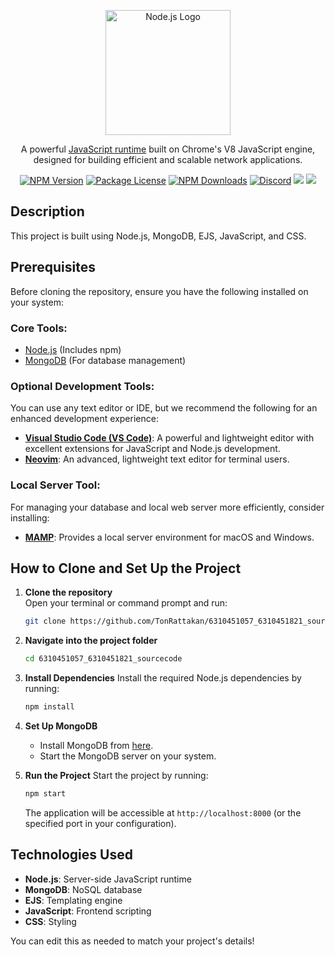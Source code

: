 <p align="center">
  <a href="https://nodejs.org/" target="blank"><img src="https://nodejs.org/static/images/logo.svg" width="200" alt="Node.js Logo" /></a>
</p>

[circleci-image]: https://img.shields.io/circleci/build/github/nodejs/node/master?token=abc123def456
[circleci-url]: https://circleci.com/gh/nodejs/node

<p align="center">A powerful <a href="https://nodejs.org" target="_blank">JavaScript runtime</a> built on Chrome's V8 JavaScript engine, designed for building efficient and scalable network applications.</p>
<p align="center">
<a href="https://www.npmjs.com/package/node" target="_blank"><img src="https://img.shields.io/npm/v/node.svg" alt="NPM Version" /></a>
<a href="https://github.com/nodejs/node/blob/main/LICENSE" target="_blank"><img src="https://img.shields.io/npm/l/node.svg" alt="Package License" /></a>
<a href="https://www.npmjs.com/package/node" target="_blank"><img src="https://img.shields.io/npm/dm/node.svg" alt="NPM Downloads" /></a>
<a href="https://discord.gg/nodejs" target="_blank"><img src="https://img.shields.io/badge/discord-online-brightgreen.svg" alt="Discord" /></a>
<a href="https://paypal.me/nodejs" target="_blank"><img src="https://img.shields.io/badge/Donate-PayPal-ff3f59.svg"/></a>
<a href="https://twitter.com/nodejs" target="_blank"><img src="https://img.shields.io/twitter/follow/nodejs.svg?style=social&label=Follow"></a>
</p>

## Description
This project is built using Node.js, MongoDB, EJS, JavaScript, and CSS.

## Prerequisites
Before cloning the repository, ensure you have the following installed on your system:

### Core Tools:
- [Node.js](https://nodejs.org/en) (Includes npm)
- [MongoDB](https://www.mongodb.com/try/download/community) (For database management)

### Optional Development Tools:
You can use any text editor or IDE, but we recommend the following for an enhanced development experience:
- **[Visual Studio Code (VS Code)](https://code.visualstudio.com/Download)**: A powerful and lightweight editor with excellent extensions for JavaScript and Node.js development.
- **[Neovim](https://neovim.io/)**: An advanced, lightweight text editor for terminal users.

### Local Server Tool:
For managing your database and local web server more efficiently, consider installing:
- **[MAMP](https://www.mamp.info/en/downloads/)**: Provides a local server environment for macOS and Windows.

## How to Clone and Set Up the Project

1. **Clone the repository**  
   Open your terminal or command prompt and run:
   ```bash
   git clone https://github.com/TonRattakan/6310451057_6310451821_sourcecode.git

2. **Navigate into the project folder**
    ```bash
    cd 6310451057_6310451821_sourcecode
    ```
3. **Install Dependencies**
    Install the required Node.js dependencies by running:
    ```bash
    npm install
    ```
4. **Set Up MongoDB**
    - Install MongoDB from [here](https://www.mongodb.com/try/download/community).
    - Start the MongoDB server on your system.
    
5. **Run the Project**
    Start the project by running:
    ```bash
    npm start
    ```
    The application will be accessible at `http://localhost:8000` (or the specified port in your configuration).

## Technologies Used
- **Node.js**: Server-side JavaScript runtime
- **MongoDB**: NoSQL database
- **EJS**: Templating engine
- **JavaScript**: Frontend scripting
- **CSS**: Styling

You can edit this as needed to match your project's details!